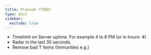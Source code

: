 ```yaml
---
title: Planned (TODO)
type: docs
sidebar:
  exclude: true
---
```


- Timelimit on Server uptime. For example 4 to 8 PM (or in hours: 4)
- Radar in the last 30 seconds.
- Remove bad T Items (Immunities e.g.)
